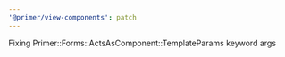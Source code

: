 ```yaml
---
'@primer/view-components': patch
---
```


Fixing Primer::Forms::ActsAsComponent::TemplateParams keyword args
